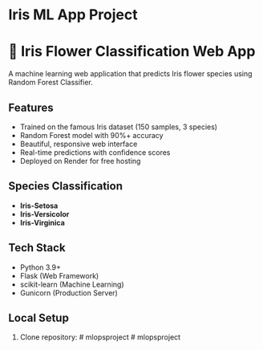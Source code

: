 # Iris ML App Project
# 🌸 Iris Flower Classification Web App

A machine learning web application that predicts Iris flower species using Random Forest Classifier.

## Features
- Trained on the famous Iris dataset (150 samples, 3 species)
- Random Forest model with 90%+ accuracy
- Beautiful, responsive web interface
- Real-time predictions with confidence scores
- Deployed on Render for free hosting

## Species Classification
- **Iris-Setosa**
- **Iris-Versicolor**
- **Iris-Virginica**

## Tech Stack
- Python 3.9+
- Flask (Web Framework)
- scikit-learn (Machine Learning)
- Gunicorn (Production Server)

## Local Setup

1. Clone repository:
#   m l o p s p r o j e c t  
 #   m l o p s p r o j e c t  
 